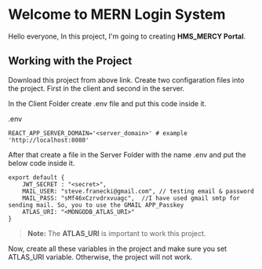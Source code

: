 # Welcome to MERN Login System

Hello everyone, In this project, I'm going to creating **HMS_MERCY Portal**.

## Working with the Project

Download this project from above link. Create two configaration files into the project.
First in the client and second in the server.

In the Client Folder create .env file and put this code inside it.

.env

```
REACT_APP_SERVER_DOMAIN='<server_domain>' # example 'http://localhost:8080'
```

After that create a file in the Server Folder with the name .env and put the below code inside it.

```
export default {
    JWT_SECRET : "<secret>",
    MAIL_USER: "steve.franecki@gmail.com", // testing email & password
    MAIL_PASS: "sMf46xCzrvdrxvuagc",  //I have used gmail smtp for sending mail. So, you to use the GMAIL APP_Passkey
    ATLAS_URI: "<MONGODB_ATLAS_URI>"
}
```

> **Note:** The **ATLAS_URI** is important to work this project.

Now, create all these variables in the project and make sure you set ATLAS_URI variable.
Otherwise, the project will not work.
